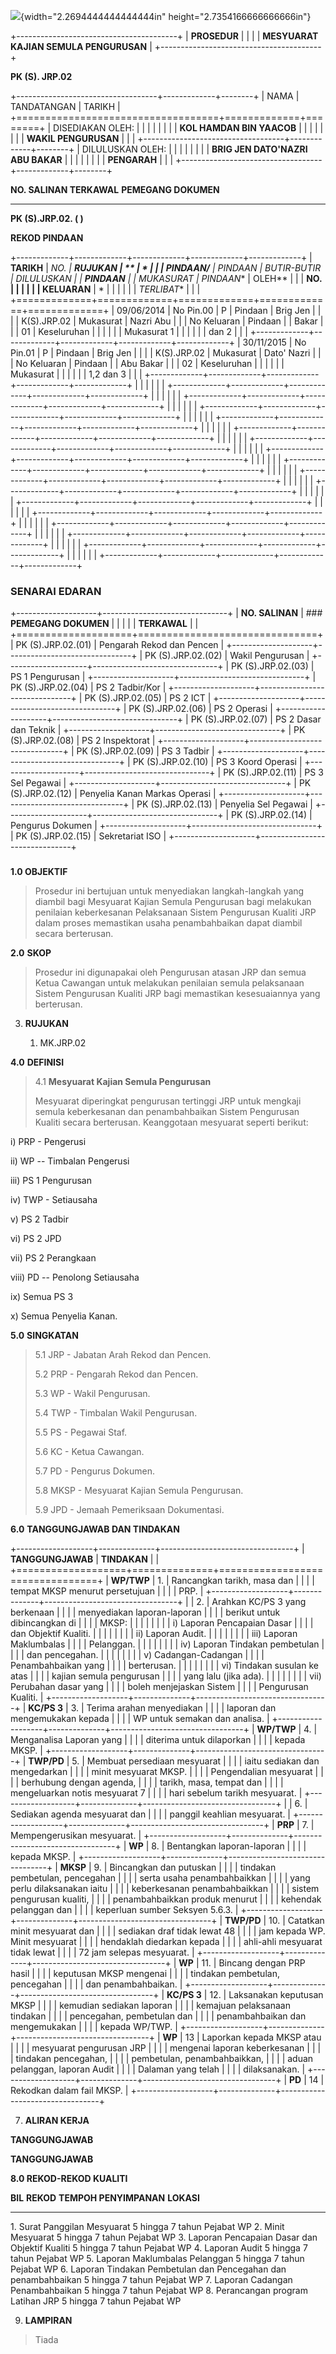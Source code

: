 ![](media/image1.png){width="2.2694444444444444in"
height="2.7354166666666666in"}

+----------------------------------------+
| **PROSEDUR**                           |
|                                        |
| **MESYUARAT KAJIAN SEMULA PENGURUSAN** |
+----------------------------------------+

**PK (S). JRP.02**

+-----------------------------------+-------------+--------+
| NAMA                              | TANDATANGAN | TARIKH |
+===================================+=============+========+
| DISEDIAKAN OLEH:                  |             |        |
|                                   |             |        |
| **KOL HAMDAN BIN YAACOB**         |             |        |
|                                   |             |        |
| **WAKIL PENGURUSAN**              |             |        |
+-----------------------------------+-------------+--------+
| DILULUSKAN OLEH:                  |             |        |
|                                   |             |        |
| **BRIG JEN DATO'NAZRI ABU BAKAR** |             |        |
|                                   |             |        |
| **PENGARAH**                      |             |        |
+-----------------------------------+-------------+--------+

  **NO. SALINAN TERKAWAL**   **PEMEGANG DOKUMEN**
  -------------------------- ----------------------
  **PK (S).JRP.02. ( )**     

**REKOD PINDAAN**

+-------------+-------------+-------------+-------------+-------------+
| **TARIKH**  | **NO.       | **RUJUKAN   | **          | *           |
|             | PINDAAN/**  | PINDAAN     | BUTIR-BUTIR | *DILULUSKAN |
| **PINDAAN** |             | MUKASURAT** | PINDAAN**   | OLEH**      |
|             | **NO.       |             |             |             |
|             | KELUARAN**  | *           |             |             |
|             |             | *TERLIBAT** |             |             |
+=============+=============+=============+=============+=============+
| 09/06/2014  | No Pin.00   | P           | Pindaan     | Brig Jen    |
|             |             | K(S).JRP.02 | Mukasurat   | Nazri Abu   |
|             | No Keluaran | Pindaan     |             | Bakar       |
|             | 01          | Keseluruhan |             |             |
|             |             | Mukasurat 1 |             |             |
|             |             | dan 2       |             |             |
+-------------+-------------+-------------+-------------+-------------+
| 30/11/2015  | No Pin.01   | P           | Pindaan     | Brig Jen    |
|             |             | K(S).JRP.02 | Mukasurat   | Dato' Nazri |
|             | No Keluaran | Pindaan     |             | Abu Bakar   |
|             | 02          | Keseluruhan |             |             |
|             |             | Mukasurat   |             |             |
|             |             | 1,2 dan 3   |             |             |
+-------------+-------------+-------------+-------------+-------------+
|             |             |             |             |             |
+-------------+-------------+-------------+-------------+-------------+
|             |             |             |             |             |
+-------------+-------------+-------------+-------------+-------------+
|             |             |             |             |             |
+-------------+-------------+-------------+-------------+-------------+
|             |             |             |             |             |
+-------------+-------------+-------------+-------------+-------------+
|             |             |             |             |             |
+-------------+-------------+-------------+-------------+-------------+
|             |             |             |             |             |
+-------------+-------------+-------------+-------------+-------------+
|             |             |             |             |             |
+-------------+-------------+-------------+-------------+-------------+
|             |             |             |             |             |
+-------------+-------------+-------------+-------------+-------------+
|             |             |             |             |             |
+-------------+-------------+-------------+-------------+-------------+
|             |             |             |             |             |
+-------------+-------------+-------------+-------------+-------------+
|             |             |             |             |             |
+-------------+-------------+-------------+-------------+-------------+
|             |             |             |             |             |
+-------------+-------------+-------------+-------------+-------------+
|             |             |             |             |             |
+-------------+-------------+-------------+-------------+-------------+
|             |             |             |             |             |
+-------------+-------------+-------------+-------------+-------------+
|             |             |             |             |             |
+-------------+-------------+-------------+-------------+-------------+
|             |             |             |             |             |
+-------------+-------------+-------------+-------------+-------------+

### **SENARAI EDARAN**

+--------------------+-------------------------------+
| **NO. SALINAN**    | ### **PEMEGANG DOKUMEN**      |
|                    |                               |
| **TERKAWAL**       |                               |
+====================+===============================+
| PK (S).JRP.02.(01) | Pengarah Rekod dan Pencen     |
+--------------------+-------------------------------+
| PK (S).JRP.02.(02) | Wakil Pengurusan              |
+--------------------+-------------------------------+
| PK (S).JRP.02.(03) | PS 1 Pengurusan               |
+--------------------+-------------------------------+
| PK (S).JRP.02.(04) | PS 2 Tadbir/Kor               |
+--------------------+-------------------------------+
| PK (S).JRP.02.(05) | PS 2 ICT                      |
+--------------------+-------------------------------+
| PK (S).JRP.02.(06) | PS 2 Operasi                  |
+--------------------+-------------------------------+
| PK (S).JRP.02.(07) | PS 2 Dasar dan Teknik         |
+--------------------+-------------------------------+
| PK (S).JRP.02.(08) | PS 2 Inspektorat              |
+--------------------+-------------------------------+
| PK (S).JRP.02.(09) | PS 3 Tadbir                   |
+--------------------+-------------------------------+
| PK (S).JRP.02.(10) | PS 3 Koord Operasi            |
+--------------------+-------------------------------+
| PK (S).JRP.02.(11) | PS 3 Sel Pegawai              |
+--------------------+-------------------------------+
| PK (S).JRP.02.(12) | Penyelia Kanan Markas Operasi |
+--------------------+-------------------------------+
| PK (S).JRP.02.(13) | Penyelia Sel Pegawai          |
+--------------------+-------------------------------+
| PK (S).JRP.02.(14) | Pengurus Dokumen              |
+--------------------+-------------------------------+
| PK (S).JRP.02.(15) | Sekretariat ISO               |
+--------------------+-------------------------------+

### 

**1.0 OBJEKTIF**

> Prosedur ini bertujuan untuk menyediakan langkah-langkah yang diambil
> bagi Mesyuarat Kajian Semula Pengurusan bagi melakukan penilaian
> keberkesanan Pelaksanaan Sistem Pengurusan Kualiti JRP dalam proses
> memastikan usaha penambahbaikan dapat diambil secara berterusan.

**2.0** **SKOP**

> Prosedur ini digunapakai oleh Pengurusan atasan JRP dan semua Ketua
> Cawangan untuk melakukan penilaian semula pelaksanaan Sistem
> Pengurusan Kualiti JRP bagi memastikan kesesuaiannya yang berterusan.

3.  **RUJUKAN**

    1.  MK.JRP.02

**4.0** **DEFINISI**

> 4.1 **Mesyuarat Kajian Semula Pengurusan**
>
> Mesyuarat diperingkat pengurusan tertinggi JRP untuk mengkaji semula
> keberkesanan dan penambahbaikan Sistem Pengurusan Kualiti secara
> berterusan. Keanggotaan mesyuarat seperti berikut:

i)  PRP - Pengerusi

ii) WP -- Timbalan Pengerusi

iii) PS 1 Pengurusan

iv) TWP - Setiausaha

v)  PS 2 Tadbir

vi) PS 2 JPD

vii) PS 2 Perangkaan

viii) PD -- Penolong Setiausaha

ix) Semua PS 3

x\) Semua Penyelia Kanan.

**5.0** **SINGKATAN**

> 5.1 JRP - Jabatan Arah Rekod dan Pencen.
>
> 5.2 PRP - Pengarah Rekod dan Pencen.
>
> 5.3 WP - Wakil Pengurusan.
>
> 5.4 TWP - Timbalan Wakil Pengurusan.
>
> 5.5 PS - Pegawai Staf.
>
> 5.6 KC - Ketua Cawangan.
>
> 5.7 PD - Pengurus Dokumen.
>
> 5.8 MKSP - Mesyuarat Kajian Semula Pengurusan.
>
> 5.9 JPD - Jemaah Pemeriksaan Dokumentasi.

**6.0** **TANGGUNGJAWAB DAN TINDAKAN**

+-------------------+--------------+---------------------------------+
| **TANGGUNGJAWAB** | **TINDAKAN** |                                 |
+===================+==============+=================================+
| **WP/TWP**        | 1\.          | Rancangkan tarikh, masa dan     |
|                   |              | tempat MKSP menurut persetujuan |
|                   |              | PRP.                            |
+-------------------+--------------+---------------------------------+
|                   | 2\.          | Arahkan KC/PS 3 yang berkenaan  |
|                   |              | menyediakan laporan-laporan     |
|                   |              | berikut untuk dibincangkan di   |
|                   |              | MKSP:                           |
|                   |              |                                 |
|                   |              | i)  Laporan Pencapaian Dasar    |
|                   |              |     dan Objektif Kualiti.       |
|                   |              |                                 |
|                   |              | ii) Laporan Audit.              |
|                   |              |                                 |
|                   |              | iii) Laporan Maklumbalas        |
|                   |              |      Pelanggan.                 |
|                   |              |                                 |
|                   |              | iv) Laporan Tindakan pembetulan |
|                   |              |     dan pencegahan.             |
|                   |              |                                 |
|                   |              | v)  Cadangan-Cadangan           |
|                   |              |     Penambahbaikan yang         |
|                   |              |     berterusan.                 |
|                   |              |                                 |
|                   |              | vi) Tindakan susulan ke atas    |
|                   |              |     kajian semula pengurusan    |
|                   |              |     yang lalu (jika ada).       |
|                   |              |                                 |
|                   |              | vii\) Perubahan dasar yang      |
|                   |              | boleh menjejaskan Sistem        |
|                   |              | Pengurusan Kualiti.             |
+-------------------+--------------+---------------------------------+
| **KC/PS 3**       | 3\.          | Terima arahan menyediakan       |
|                   |              | laporan dan mengemukakan kepada |
|                   |              | WP untuk semakan dan analisa.   |
+-------------------+--------------+---------------------------------+
| **WP/TWP**        | 4\.          | Menganalisa Laporan yang        |
|                   |              | diterima untuk dilaporkan       |
|                   |              | kepada MKSP.                    |
+-------------------+--------------+---------------------------------+
| **TWP/PD**        | 5\.          | Membuat persediaan mesyuarat    |
|                   |              | iaitu sediakan dan mengedarkan  |
|                   |              | minit mesyuarat MKSP.           |
|                   |              | Pengendalian mesyuarat          |
|                   |              | berhubung dengan agenda,        |
|                   |              | tarikh, masa, tempat dan        |
|                   |              | mengeluarkan notis mesyuarat 7  |
|                   |              | hari sebelum tarikh mesyuarat.  |
+-------------------+--------------+---------------------------------+
|                   | 6\.          | Sediakan agenda mesyuarat dan   |
|                   |              | panggil keahlian mesyuarat.     |
+-------------------+--------------+---------------------------------+
| **PRP**           | 7\.          | Mempengerusikan mesyuarat.      |
+-------------------+--------------+---------------------------------+
| **WP**            | 8\.          | Bentangkan laporan-laporan      |
|                   |              | kepada MKSP.                    |
+-------------------+--------------+---------------------------------+
| **MKSP**          | 9\.          | Bincangkan dan putuskan         |
|                   |              | tindakan pembetulan, pencegahan |
|                   |              | serta usaha penambahbaikkan     |
|                   |              | yang perlu dilaksanakan iaitu   |
|                   |              | keberkesanan penambahbaikkan    |
|                   |              | sistem pengurusan kualiti,      |
|                   |              | penambahbaikkan produk menurut  |
|                   |              | kehendak pelanggan dan          |
|                   |              | keperluan sumber Seksyen 5.6.3. |
+-------------------+--------------+---------------------------------+
| **TWP/PD**        | 10\.         | Catatkan minit mesyuarat dan    |
|                   |              | sediakan draf tidak lewat 48    |
|                   |              | jam kepada WP. Minit mesyuarat  |
|                   |              | hendaklah diedarkan kepada      |
|                   |              | ahli-ahli mesyuarat tidak lewat |
|                   |              | 72 jam selepas mesyuarat.       |
+-------------------+--------------+---------------------------------+
| **WP**            | 11\.         | Bincang dengan PRP hasil        |
|                   |              | keputusan MKSP mengenai         |
|                   |              | tindakan pembetulan, pencegahan |
|                   |              | dan penambahbaikan.             |
+-------------------+--------------+---------------------------------+
| **KC/PS 3**       | 12\.         | Laksanakan keputusan MKSP       |
|                   |              | kemudian sediakan laporan       |
|                   |              | kemajuan pelaksanaan tindakan   |
|                   |              | pencegahan, pembetulan dan      |
|                   |              | penambahbaikan dan mengemukakan |
|                   |              | kepada WP/TWP.                  |
+-------------------+--------------+---------------------------------+
| **WP**            | 13           | Laporkan kepada MKSP atau       |
|                   |              | mesyuarat pengurusan JRP        |
|                   |              | mengenai laporan keberkesanan   |
|                   |              | tindakan pencegahan,            |
|                   |              | pembetulan, penambahbaikkan,    |
|                   |              | aduan pelanggan, laporan Audit  |
|                   |              | Dalaman yang telah              |
|                   |              | dilaksanakan.                   |
+-------------------+--------------+---------------------------------+
| **PD**            | 14           | Rekodkan dalam fail MKSP.       |
+-------------------+--------------+---------------------------------+

7.  **ALIRAN KERJA**

**TANGGUNGJAWAB**

**TANGGUNGJAWAB**

**8.0 REKOD-REKOD KUALITI**

  **BIL**   **REKOD**                                                       **TEMPOH PENYIMPANAN**   **LOKASI**
  --------- --------------------------------------------------------------- ------------------------ ------------
  1\.       Surat Panggilan Mesyuarat                                       5 hingga 7 tahun         Pejabat WP
  2\.       Minit Mesyuarat                                                 5 hingga 7 tahun         Pejabat WP
  3\.       Laporan Pencapaian Dasar dan Objektif Kualiti                   5 hingga 7 tahun         Pejabat WP
  4\.       Laporan Audit                                                   5 hingga 7 tahun         Pejabat WP
  5\.       Laporan Maklumbalas Pelanggan                                   5 hingga 7 tahun         Pejabat WP
  6\.       Laporan Tindakan Pembetulan dan Pencegahan dan penambahbaikan   5 hingga 7 tahun         Pejabat WP
  7\.       Laporan Cadangan Penambahbaikan                                 5 hingga 7 tahun         Pejabat WP
  8\.       Perancangan program Latihan JRP                                 5 hingga 7 tahun         Pejabat WP

9.  **LAMPIRAN**

> Tiada
